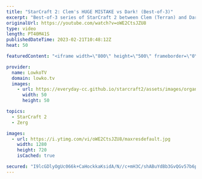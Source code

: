 ```yaml
---
title: "StarCraft 2: Clem's HUGE MISTAKE vs Dark! (Best-of-3)"
excerpt: "Best-of-3 series of StarCraft 2 between Clem (Terran) and Dark (Zerg). Very creative unit compositions and micro challenges are executed by both players. The game is played so fast that Clem ends up making a terrible mistake.  Support my work: https://patreon.com/lowkotv Lowko Merch: https://lowko.shop"
originalUrl: https://youtube.com/watch?v=oWE2CtsJZU8
type: video
length: PT40M41S
publishedDateTime: 2023-02-21T10:48:12Z
heat: 50

featuredContent: "<iframe width=\"800\" height=\"500\" frameborder=\"0\" src=\"https://www.youtube.com/embed/oWE2CtsJZU8\" allow=\"accelerometer; autoplay; encrypted-media; gyroscope; picture-in-picture\" allowfullscreen></iframe>"

provider:
  name: LowkoTV
  domain: lowko.tv
  images:
    - url: https://everyday-cc.github.io/starcraft2/assets/images/organizations/lowko.tv-50x50.jpg
      width: 50
      height: 50

topics:
  - StarCraft 2
  - Zerg

images:
  - url: https://i.ytimg.com/vi/oWE2CtsJZU8/maxresdefault.jpg
    width: 1280
    height: 720
    isCached: true

secured: "I9lcGDlyOgUc066k+CaHockkaKsidA/N//c+mH3C/shABuYdBb3GvQGv57b6ptKbtonmwyim1b94TPYwH+S6JvgBg/6V6D89AP/xSkxZ/Zj/7yHi+8xaLJnIYX8IzhN7imstk+kupjRKodJOinuJfteW0O1C1H9LO6kg/mV4CN1NlQ6X7ZDuAXbM3bxzs8SKgnoVYYbp70WJ28x4pH/XJKJOT3VR9EBxvd7UTEcBd38RLl3zlP672khj9vC7Mz/7uxlf1Lq9Em+DMzTJIbkgYYMyszhlw5u5NsVWZ6OVU2bE6hIQMIx8wOkbyT9fVXsahDdfeOCahgfZFKeLa2eqX9bUnSN7P18PlXJiu62V7HZVvPmI1y67kHiUs9y1ijc9KGLrjaGuZ6bJT1kKEdi8Kq5WGal0bQWyJ46uUqswxCA=;GmoBfhB7G/Njyi9fa1EOuQ=="
---
```


